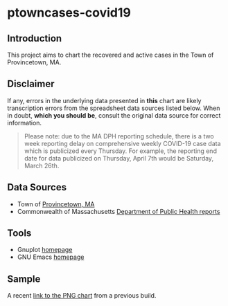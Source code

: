 # ptowncases-covid19

## Introduction

This project aims to chart the recovered and active cases in the Town of Provincetown, MA.

## Disclaimer

If any, errors in the underlying data presented in **this** chart are likely transcription errors from the spreadsheet data sources listed below. When in doubt, __which you should be__, consult the original data source for correct information.

> Please note: due to the MA DPH reporting schedule, there is a two
> week reporting delay on comprehensive weekly COVID-19 case data
> which is publicized every Thursday. For example, the reporting end
> date for data publicized on Thursday, April 7th would be Saturday,
> March 26th.

## Data Sources

- Town of [Provincetown, MA](http://www.provincetown-ma.gov/)
- Commonwealth of Massachusetts [Department of Public Health reports](https://www.mass.gov/info-details/archive-of-covid-19-weekly-public-health-reports)

## Tools

- Gnuplot [homepage](http://www.gnuplot.info/)
- GNU Emacs [homepage](https://www.gnu.org/software/emacs/)

## Sample

A recent [link to the PNG chart](timeline.png) from a previous build.
